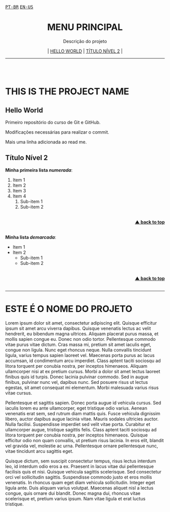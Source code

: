 <div id="home" align="left">
 
<a href="#pt-br"><kbd>PT-BR</kbd></a> 
<a href="#en"><kbd>EN-US</kbd></a>
</div>

<div id="menu" align="center">
<h1>MENU PRINCIPAL</h1>
<p>Descrição do projeto</p>
 
| <a href="#hello-world">HELLO WORLD</a> 
| <a href="#título-nível-2">TÍTULO NÍVEL 2</a> |
</div>

___

<br/><br/>

<h1 id="en">THIS IS THE PROJECT NAME</h1>

## Hello World
 Primeiro repositório do curso de Git e GitHub.

Modificações necessárias para realizar o commit.

Mais uma linha adicionada ao read me.

## Título Nível 2

__Minha primeira lista *numerada*__:

1. Item 1
1. Item 2
0. Item 3
4. Item 4
   1. Sub-item 1
   1. Sub-item 2

<br/>
<div align="right">
    <b><a href="#home">▲ back to top</a></b>
</div>
<br/>

**Minha lista _demarcada_**:

* Item 1
* Item 2
   - Sub-item 1
   * Sub-item 2

<br/>
<div align="right">
    <b><a href="#home">▲ back to top</a></b>
</div>
<br/>

___

<h1 id="pt-br">ESTE É O NOME DO PROJETO</h1>

Lorem ipsum dolor sit amet, consectetur adipiscing elit. Quisque efficitur ipsum sit amet arcu viverra dapibus. Quisque venenatis lectus ac velit hendrerit, eu bibendum magna ultrices. Aliquam placerat purus massa, et mollis sapien congue eu. Donec non odio tortor. Pellentesque commodo vitae purus vitae dictum. Cras massa mi, pretium sit amet iaculis eget, congue non ligula. Nunc eget rhoncus neque. Nulla convallis tincidunt ligula, varius tempus sapien laoreet vel. Maecenas porta purus ac lacus accumsan, id condimentum arcu imperdiet. Class aptent taciti sociosqu ad litora torquent per conubia nostra, per inceptos himenaeos. Aliquam ullamcorper nisi at ex pretium cursus. Morbi a dolor sit amet lectus laoreet finibus quis id turpis. Donec lacinia pulvinar commodo. Sed in augue finibus, pulvinar nunc vel, dapibus nunc. Sed posuere risus ut lectus egestas, sit amet consequat mi elementum. Morbi malesuada varius risus vitae cursus.

Pellentesque et sagittis sapien. Donec porta augue id vehicula cursus. Sed iaculis lorem eu ante ullamcorper, eget tristique odio varius. Aenean venenatis erat sem, sed rutrum diam mattis quis. Fusce vehicula dignissim libero, auctor dapibus augue lacinia vitae. Mauris sodales ultricies auctor. Nulla facilisi. Suspendisse imperdiet sed velit vitae porta. Curabitur et ullamcorper augue, tristique sagittis felis. Class aptent taciti sociosqu ad litora torquent per conubia nostra, per inceptos himenaeos. Quisque efficitur odio non quam convallis, ut pretium risus lacinia. In eros elit, blandit vel gravida vel, molestie ac urna. Pellentesque ornare pellentesque nunc, vitae tincidunt arcu sagittis eget.

Quisque dictum, sem suscipit consectetur tempus, risus lectus interdum leo, id interdum odio eros a ex. Praesent in lacus vitae dui pellentesque facilisis quis et nisi. Quisque vehicula sagittis scelerisque. Sed consectetur orci vel sollicitudin sagittis. Suspendisse commodo justo et eros mollis venenatis. In rhoncus quam eget diam vehicula sollicitudin. Integer eget ligula ante. Duis aliquam varius volutpat. Maecenas aliquet nisl a lectus congue, quis ornare dui blandit. Donec magna dui, rhoncus vitae scelerisque et, pretium varius ipsum. Nam vitae ligula et erat luctus tristique.
